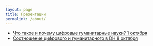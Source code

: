 ```yaml
---
layout: page
title: Презентации
permalink: /about/
---
```


* [Что такое и почему цифровые гуманитарные науки? 1 октября](lect2024_1.pdf)
* [Соотношение цифрового и гуманитарного в DH 8 октября](lect2024_2.pdf)

